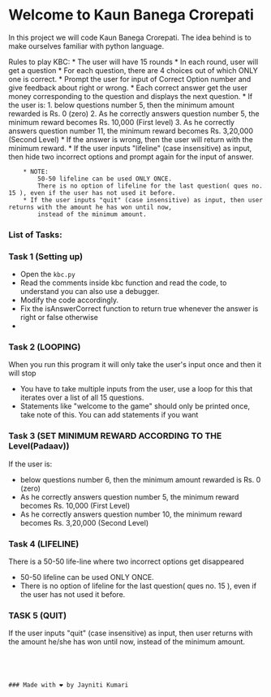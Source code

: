 # Welcome to Kaun Banega Crorepati



  In this project we will code Kaun Banega Crorepati. The idea behind is to make ourselves familiar with python language. 
  
   Rules to play KBC:
        * The user will have 15 rounds
        * In each round, user will get a question
        * For each question, there are 4 choices out of which ONLY one is correct.
        * Prompt the user for input of Correct Option number and give feedback about right or wrong.
        * Each correct answer get the user money corresponding to the question and displays the next question.
        * If the user is:
            1. below questions number 5, then the minimum amount rewarded is Rs. 0 (zero)
            2. As he correctly answers question number 5, the minimum reward becomes Rs. 10,000 (First level)
            3. As he correctly answers question number 11, the minimum reward becomes Rs. 3,20,000 (Second Level)
        * If the answer is wrong, then the user will return with the minimum reward.
        * If the user inputs "lifeline" (case insensitive) as input, then hide two incorrect options and prompt again for the input of answer.
        
        * NOTE:
            50-50 lifeline can be used ONLY ONCE.
            There is no option of lifeline for the last question( ques no. 15 ), even if the user has not used it before.
        * If the user inputs "quit" (case insensitive) as input, then user returns with the amount he has won until now,
            instead of the minimum amount.
  
### List of Tasks:
  ### Task 1 (Setting up)
  
  * Open the `kbc.py` 
  * Read the comments inside kbc function and read the code, to understand you can also use a debugger.
  * Modify the code accordingly.
  * Fix the isAnswerCorrect function to return true whenever the answer is right or false otherwise
  * 
  ### Task 2 (LOOPING)
  
  When you run this program it will only take the user's input once and then it will stop
  * You have to take multiple inputs from the user, use a loop for this that iterates over a list of all 15 questions.
  * Statements like "welcome to the game" should only be printed once, take note of this. You can add statements if you want
  
  ### Task 3 (SET MINIMUM REWARD ACCORDING TO THE Level(Padaav))
  
  If the user is:

  * below questions number 6, then the minimum amount rewarded is Rs. 0 (zero)
  * As he correctly answers question number 5, the minimum reward becomes Rs. 10,000 (First Level)
  * As he correctly answers question number 10, the minimum reward becomes Rs. 3,20,000 (Second Level)

  ### Task 4 (LIFELINE)

  There is a 50-50 life-line where two incorrect options get disappeared

  * 50-50 lifeline can be used ONLY ONCE.
  * There is no option of lifeline for the last question( ques no. 15 ), even if the user has not used it before.
  
  ### TASK 5 (QUIT)
  
  If the user inputs "quit" (case insensitive) as input, then user returns with the amount he/she has won until now,
	instead of the minimum amount.
 
  ```
  
  
 

### Made with ❤ by Jayniti Kumari



